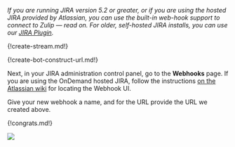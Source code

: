 *If you are running JIRA version 5.2 or greater, or if you are
using the hosted JIRA provided by Atlassian, you can use the built-in
web-hook support to connect to Zulip — read on. For older,
self-hosted JIRA installs, you can use our [JIRA Plugin](./jira-plugin).*

{!create-stream.md!}

{!create-bot-construct-url.md!}

Next, in your JIRA administration control panel, go to the **Webhooks**
page. If you are using the OnDemand hosted JIRA, follow the instructions
[on the Atlassian wiki][1] for locating the Webhook UI.

[1]: https://developer.atlassian.com/jiradev/jira-apis/webhooks#Webhooks-jiraadmin

Give your new webhook a name, and for the URL provide the URL we
created above.

{!congrats.md!}

![](/static/images/integrations/jira/001.png)
